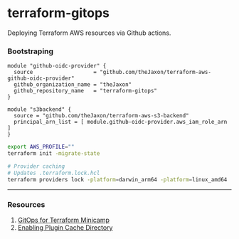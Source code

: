 # terraform-gitops
Deploying Terraform AWS resources via Github actions.

### Bootstraping
```hcl
module "github-oidc-provider" {
  source                   = "github.com/theJaxon/terraform-aws-github-oidc-provider"
  github_organization_name = "theJaxon"
  github_repository_name   = "terraform-gitops"
}

module "s3backend" {
  source = "github.com/theJaxon/terraform-aws-s3-backend"
  principal_arn_list = [ module.github-oidc-provider.aws_iam_role_arn ]
}
```

```bash
export AWS_PROFILE=""
terraform init -migrate-state

# Provider caching
# Updates .terraform.lock.hcl
terraform providers lock -platform=darwin_arm64 -platform=linux_amd64
```

---

### Resources
1. [GitOps for Terraform Minicamp](https://morethancertified.com/course/gitops-for-terraform-minicamp)
2. [Enabling Plugin Cache Directory](https://github.com/hashicorp/setup-terraform/issues/4#issuecomment-2392374262)